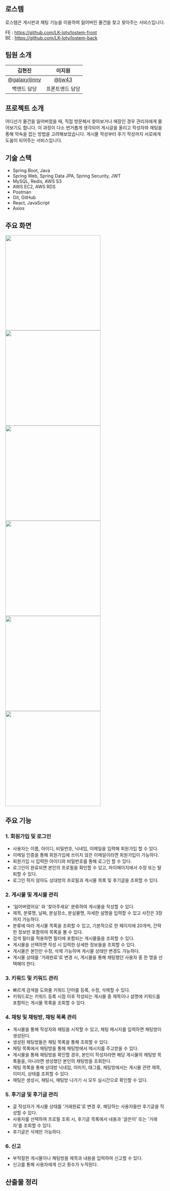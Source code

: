 ## 로스템
로스템은 게시판과 채팅 기능을 이용하여 잃어버린 물건을 찾고 찾아주는 서비스입니다.


FE : https://github.com/LK-loty/lostem-front  
BE : https://github.com/LK-loty/lostem-back

## 팀원 소개

|                    김현진                    |                    이지원                    |
| :------------------------------------------: | :---------------------------------------:    |
|  [@galaxyIjinny](https://github.com/galaxyIjinny)  |  [@ljw43](https://github.com/ljw43)    |
|                  백엔드 담당                  |                프론트엔드 담당                |


## 프로젝트 소개
 어디선가 물건을 잃어버렸을 때, 직접 방문해서 찾아보거나 매장인 경우 관리자에게 물어보기도 합니다. 이 과정이 다소 번거롭게 생각되어 게시글을 올리고 작성자와 채팅을 통해 약속을 잡는 방법을 고려해보았습니다.
 게시물 작성부터 후기 작성까지 서로에게 도움이 되어주는 서비스입니다.

## 기술 스택
-  Spring Boot, Java
-  Spring Web, Spring Data JPA, Spring Security, JWT
-  MySQL, Redis, AWS S3
-  AWS EC2, AWS RDS
-  Postman
-  Git, GitHub
-  React, JavaScript
-  Axios

## 주요 화면
<img src="https://github.com/LK-loty/.github/assets/110155447/0e5ceb0a-cbe9-493d-8fc9-57d311014dd3" width="300" height="300" />  
<img src="https://github.com/LK-loty/.github/assets/110155447/b6c6e470-8644-409f-b72a-f95146ebb7d6" width="300" height="300" />  
<img src="https://github.com/LK-loty/.github/assets/110155447/33151b69-c7cf-4c70-8fdc-3c0d24ced948" width="300" height="300" /> 
<img src="https://github.com/LK-loty/.github/assets/110155447/d07579a1-6030-4903-89f1-3f8616648309" width="300" height="300" /> 
<img src="https://github.com/LK-loty/.github/assets/110155447/569fea9b-14bc-4f12-b032-14b916743b1f" width="300" height="300" /> 
<img src="https://github.com/LK-loty/.github/assets/110155447/410375fb-48fa-4dcc-9edd-9fcd017a5242" width="300" height="300" /> 


## 주요 기능
### 1. 회원가입 및 로그인
- 사용자는 이름, 아이디, 비밀번호, 닉네임, 이메일을 입력해 회원가입 할 수 있다.
- 이메일 인증을 통해 회원가입에 쓰이지 않은 이메일이라면 회원가입이 가능하다.
- 회원가입 시 입력한 아이디와 비밀번호를 통해 로그인 할 수 있다.
- 로그인이 완료되면 본인의 프로필을 확인할 수 있고, 마이페이지에서 수정 또는 탈퇴할 수 있다.
- 로그인 하지 않아도 상대방의 프로필과 게시물 목록 및 후기글을 조회할 수 있다.

### 2. 게시물 및 게시물 관리
- '잃어버렸어요' 와 '찾아주세요' 분류하여 게시물을 작성할 수 있다.
- 제목, 분류명, 날짜, 분실장소, 분실물명, 자세한 설명을 입력할 수 있고 사진은 3장까지 가능하다.
- 분류에 따라 게시물 목록을 조회할 수 있고, 기본적으로 한 페이지에 20개씩, 간략한 정보만 포함하여 목록을 볼 수 있다.
- 검색 필터를 적용하면 필터에 포함되는 게시물들을 조회할 수 있다.
- 게시물을 선택하면 작성 시 입력한 상세한 정보들을 조회할 수 있다.
- 게시물은 본인만 수정, 삭제 가능하며 게시물 상태만 변경도 가능하다.
- 게시물 상태를 '거래완료'로 변경 시, 게시물을 통해 채팅했던 사용자 중 한 명을 선택해야 한다.

### 3. 키워드 및 키워드 관리
- 빠르게 검색을 도와줄 키워드 단어를 등록, 수정, 삭제할 수 있다.
- 키워드로는 키워드 등록 시점 이후 작성되는 게시물 중 제목이나 설명에 키워드를 포함하는 게시물 목록을 조회할 수 있다.

### 4. 채팅 및 채팅방, 채팅 목록 관리
- 게시물을 통해 작성자와 채팅을 시작할 수 있고, 채팅 메시지를 입력하면 채팅방이 생성된다.
- 생성된 채팅방들은 채팅 목록을 통해 조회할 수 있다.
- 채팅 목록에서 채팅방을 통해 채팅방에서 메시지를 주고받을 수 있다.
- 게시물을 통해 채팅방을 확인할 경우, 본인이 작성자라면 해당 게시물의 채팅방 목록들을, 아니라면 생성했던 본인의 채팅방을 조회한다.
- 채팅 목록을 통해 상대방 닉네임, 이미지, 태그를, 채팅방에서는 게시물 관련 제목, 이미지, 상태를 조회할 수 있다.
- 채팅은 생성시, 채팅시, 채팅방 나가기 시 모두 실시간으로 확인할 수 있다.

### 5. 후기글 및 후기글 관리
- 글 작성자가 게시물 상태를 '거래완료'로 변경 후, 해당하는 사용자들만 후기글을 작성할 수 있다.
- 사용자를 선택하여 프로필 조회 시, 후기글 목록에서 내용과 '글쓴이' 또는 '거래자'를 조회할 수 있다.
- 후기글은 삭제만 가능하다.

### 6. 신고
- 부적절한 게시물이나 채팅방을 제목과 내용을 입력하여 신고할 수 있다.
- 신고를 통해 사용자에게 신고 횟수가 누적된다.

## 산출물 정리
